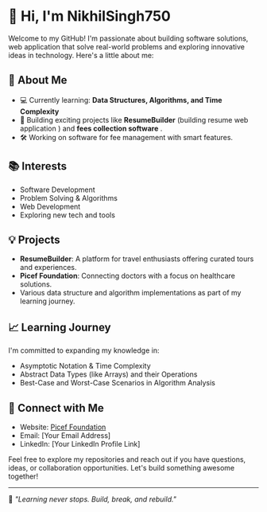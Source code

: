 # 👋 Hi, I'm NikhilSingh750

Welcome to my GitHub! I'm passionate about building software solutions, web application that solve real-world problems and exploring innovative ideas in technology. Here's a little about me:  

## 🚀 About Me  
- 💻 Currently learning: **Data Structures, Algorithms, and Time Complexity**  
- 🌱 Building exciting projects like **ResumeBuilder** (building resume web application ) and **fees collection software** .  
- 🛠️ Working on software for fee management with smart features.  

## 📚 Interests  
- Software Development  
- Problem Solving & Algorithms  
- Web Development  
- Exploring new tech and tools  

## 💡 Projects  
- **ResumeBuilder**: A platform for travel enthusiasts offering curated tours and experiences.  
- **Picef Foundation**: Connecting doctors with a focus on healthcare solutions.  
- Various data structure and algorithm implementations as part of my learning journey.  

## 📈 Learning Journey  
I'm committed to expanding my knowledge in:  
- Asymptotic Notation & Time Complexity  
- Abstract Data Types (like Arrays) and their Operations  
- Best-Case and Worst-Case Scenarios in Algorithm Analysis  

## 🔗 Connect with Me  
- Website: [Picef Foundation](https://picef.com)  
- Email: [Your Email Address]  
- LinkedIn: [Your LinkedIn Profile Link]  

Feel free to explore my repositories and reach out if you have questions, ideas, or collaboration opportunities. Let's build something awesome together!  

---
🌟 *"Learning never stops. Build, break, and rebuild."*


<!---
NikhilSingh750/NikhilSingh750 is a ✨ special ✨ repository because its `README.md` (this file) appears on your GitHub profile.
You can click the Preview link to take a look at your changes.
--->
